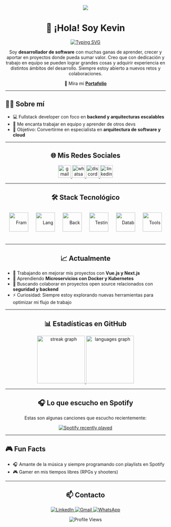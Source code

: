 <p align="center">
  <img src="https://capsule-render.vercel.app/api?type=waving&color=gradient&height=150&section=header&text=Kevin%20Villegas&fontSize=40&fontColor=fff" />
</p>

<h1 align="center">👋 ¡Hola! Soy Kevin</h1>  

<p align="center">
  <a href="https://git.io/typing-svg">
    <img src="https://readme-typing-svg.herokuapp.com?font=Fira+Code&size=22&duration=4000&pause=1000&color=36BCF7&center=true&vCenter=true&width=500&lines=Fullstack+Developer;Ingeniero+Sistemas;Siempre+aprendiendo+y+mejorando" alt="Typing SVG" />
  </a>
</p>
        
<p align="center">
Soy <b>desarrollador de software</b> con muchas ganas de aprender, crecer y aportar en proyectos donde pueda sumar valor.  
Creo que con dedicación y trabajo en equipo se pueden lograr grandes cosas y adquirir experiencia en distintos ámbitos del desarrollo.  
Siempre estoy abierto a nuevos retos y colaboraciones. 
</p>

<p align="center">
  🔗 Mira mi <a href="https://portafolio-kappa-ten-13.vercel.app/" target="_blank"><b>Portafolio</b></a>
</p>

---

## 🙋‍♂️ Sobre mí
- 💻 Fullstack developer con foco en **backend y arquitecturas escalables**  
- 🤝 Me encanta trabajar en equipo y aprender de otros devs  
- 🎯 Objetivo: Convertirme en especialista en **arquitectura de software y cloud**  

---

<h2 align="center">🌐 Mis Redes Sociales</h2>     
    
<div align="center">   
  <a href="mailto:kevinvilleperez@gmail.com" target="_blank">
    <img src="https://img.shields.io/static/v1?message=Gmail&logo=gmail&label=&color=D14836&logoColor=white&labelColor=&style=for-the-badge" height="40" alt="gmail logo"  />
  </a>
  <a href="https://wa.me/573173552802" target="_blank">
    <img src="https://img.shields.io/static/v1?message=Whatsapp&logo=whatsapp&label=&color=25D366&logoColor=white&labelColor=&style=for-the-badge" height="40" alt="whatsapp logo"  />
  </a>
  <a href="https://discord.com/users/385181387491246080" target="_blank">
    <img src="https://img.shields.io/static/v1?message=Discord&logo=discord&label=&color=7289DA&logoColor=white&labelColor=&style=for-the-badge" height="40" alt="discord logo"  />
  </a>
  <a href="https://www.linkedin.com/in/kevin-villegas-666bb61ab/" target="_blank">
    <img src="https://img.shields.io/static/v1?message=LinkedIn&logo=linkedin&label=&color=0077B5&logoColor=white&labelColor=&style=for-the-badge" height="40" alt="linkedin logo"  />
  </a>
</div>

---

<h2 align="center">🛠️ Stack Tecnológico</h2>
<div align="center" style="line-height: 60px;">
  <!-- Frameworks -->
  <img src="https://skillicons.dev/icons?i=vue,nextjs,react,angular" height="60" style="margin:10px;" alt="Framework icons" />

  <!-- Lenguajes -->
  <img src="https://skillicons.dev/icons?i=typescript,cs,go" height="60" style="margin:10px;" alt="Languages icons" />

  <!-- Backend -->
  <img src="https://skillicons.dev/icons?i=nodejs,nestjs,graphql" height="60" style="margin:10px;" alt="Backend icons" />

  <!-- Testing -->
  <img src="https://skillicons.dev/icons?i=jest" height="60" style="margin:10px;" alt="Testing icons" />

  <!-- Bases de datos -->
  <img src="https://skillicons.dev/icons?i=mysql,mongodb,postgresql" height="60" style="margin:10px;" alt="Database icons" />

  <!-- Herramientas -->
  <img src="https://skillicons.dev/icons?i=docker,git" height="60" style="margin:10px;" alt="Tools icons" />
</div>


---

<h2 align="center">📈 Actualmente</h2>

- 🔭 Trabajando en mejorar mis proyectos con **Vue.js y Next.js**  
- 🌱 Aprendiendo **Microservicios con Docker y Kubernetes**  
- 👯 Buscando colaborar en proyectos open source relacionados con **seguridad y backend**  
- ⚡ Curiosidad: Siempre estoy explorando nuevas herramientas para optimizar mi flujo de trabajo  

---

<h2 align="center">📊 Estadísticas en GitHub</h2>

<p align="center">
  <a href="https://github.com/DaR3kDev">
    <div align="center">
      <img src="https://streak-stats.demolab.com?user=DaR3kDev&locale=es&mode=daily&theme=radical&hide_border=false&border_radius=5&order=3" height="150" alt="streak graph"  />
      <img src="https://github-readme-stats.vercel.app/api/top-langs?username=DaR3kDev&locale=es&hide_title=false&layout=compact&card_width=320&langs_count=5&theme=radical&hide_border=false&order=2" height="150" alt="languages graph"  />
    </div> 
  </a>
</p>

---

<h2 align="center">🎧 Lo que escucho en Spotify</h2>

<p align="center">Estas son algunas canciones que escucho recientemente:</p>

<div align="center">
  <a href="https://open.spotify.com/user/31fdhtjpzjti53qgx5lx7ftxbbpu">
    <img src="https://spotify-recently-played-readme.vercel.app/api?user=31fdhtjpzjti53qgx5lx7ftxbbpu&count=5&unique=false" alt="Spotify recently played"  />
  </a>
</div>

---

## 🎮 Fun Facts
- 🎧 Amante de la música y siempre programando con playlists en Spotify  
- 🎮 Gamer en mis tiempos libres (RPGs y shooters)  

---

<h2 align="center">📫 Contacto</h2>

<p align="center">
  <a href="https://www.linkedin.com/in/kevin-villegas-666bb61ab/" target="_blank">
    <img src="https://img.shields.io/badge/LinkedIn-0077B5?style=for-the-badge&logo=linkedin&logoColor=white" alt="LinkedIn" />
  </a>
  
  <a href="mailto:kevinvilleperez@gmail.com" target="_blank">
    <img src="https://img.shields.io/badge/Gmail-D14836?style=for-the-badge&logo=gmail&logoColor=white" alt="Gmail" />
  </a>
  
  <a href="https://wa.me/573173552802" target="_blank">
    <img src="https://img.shields.io/badge/WhatsApp-25D366?style=for-the-badge&logo=whatsapp&logoColor=white" alt="WhatsApp" />
  </a>
</p>


<p align="center">
  <img src="https://komarev.com/ghpvc/?username=DaR3kDev&label=Profile+Views&color=000000&style=for-the-badge&labelColor=000000&textColor=ff0000" alt="Profile Views"/>
</p>
